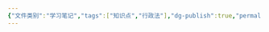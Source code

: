 ```yaml
---
{"文件类别":"学习笔记","tags":["知识点","行政法"],"dg-publish":true,"permalink":"/学习笔记studyup/知识点cheese/行政法规/","dgPassFrontmatter":true,"created":"2024-09-12T11:12:22.526+08:00","updated":"2024-10-25T12:36:39.054+08:00"}
---
```


